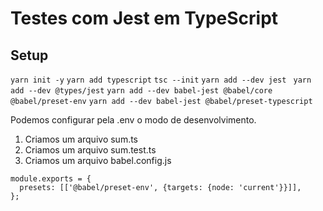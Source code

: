 # Testes com Jest em TypeScript
## Setup
``` yarn init -y ```
``` yarn add typescript ```
``` tsc --init ```
``` yarn add --dev jest ```
``` yarn add --dev @types/jest```
``` yarn add --dev babel-jest @babel/core @babel/preset-env ```
``` yarn add --dev babel-jest @babel/preset-typescript ```

Podemos configurar pela .env o modo de desenvolvimento.

1. Criamos um arquivo sum.ts
2. Criamos um arquivo sum.test.ts
3. Criamos um arquivo babel.config.js
```
module.exports = {
  presets: [['@babel/preset-env', {targets: {node: 'current'}}]],
};

```
